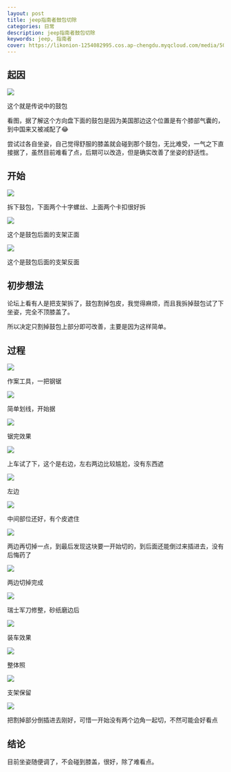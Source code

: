 ```yaml
---
layout: post
title: jeep指南者鼓包切除
categories: 日常
description: jeep指南者鼓包切除
keywords: jeep, 指南者
cover: https://likonion-1254082995.cos.ap-chengdu.myqcloud.com/media/500_d9a4110e-b92e-45f0-ab48-355a48ffe43c.jpg
---
```


## 起因

![](https://likonion-1254082995.cos.ap-chengdu.myqcloud.com/media/500_d9a4110e-b92e-45f0-ab48-355a48ffe43c.jpg)
<p class="img-instructions">这个就是传说中的鼓包</p>

看图，据了解这个方向盘下面的鼓包是因为美国那边这个位置是有个膝部气囊的，到中国来又被减配了😂

尝试过各自坐姿，自己觉得舒服的膝盖就会碰到那个鼓包，无比难受，一气之下直接据了，虽然目前难看了点，后期可以改造，但是确实改善了坐姿的舒适性。

## 开始

![](https://likonion-1254082995.cos.ap-chengdu.myqcloud.com/media/500_wKgH0VXSuPyAEa46AARqSPfu8Do016.jpg)
<p class="img-instructions">拆下鼓包，下面两个十字螺丝、上面两个卡扣很好拆</p>

![](https://likonion-1254082995.cos.ap-chengdu.myqcloud.com/media/500_b50a90cc-af4f-45c1-a28b-26592141a539.jpg)
<p class="img-instructions">这个是鼓包后面的支架正面</p>

![](https://likonion-1254082995.cos.ap-chengdu.myqcloud.com/media/500_957a7f19-9e10-4a50-b352-95b7559929d3.jpg)
<p class="img-instructions">这个是鼓包后面的支架反面</p>

## 初步想法

论坛上看有人是把支架拆了，鼓包割掉包皮，我觉得麻烦，而且我拆掉鼓包试了下坐姿，完全不顶膝盖了。

所以决定只割掉鼓包上部分即可改善，主要是因为这样简单。

## 过程

![](https://likonion-1254082995.cos.ap-chengdu.myqcloud.com/media/IMG_6055.JPG)
<p class="img-instructions">作案工具，一把钢锯</p>


![](https://likonion-1254082995.cos.ap-chengdu.myqcloud.com/media/IMG_6056.JPG)
<p class="img-instructions">简单划线，开始据</p>

![](https://likonion-1254082995.cos.ap-chengdu.myqcloud.com/media/IMG_6059.JPG)
<p class="img-instructions">锯完效果</p>

![](https://likonion-1254082995.cos.ap-chengdu.myqcloud.com/media/IMG_6062.JPG)
<p class="img-instructions">上车试了下，这个是右边，左右两边比较尴尬，没有东西遮</p>

![](https://likonion-1254082995.cos.ap-chengdu.myqcloud.com/media/IMG_6063.JPG)
<p class="img-instructions">左边</p>

![](https://likonion-1254082995.cos.ap-chengdu.myqcloud.com/media/IMG_6065.JPG)
<p class="img-instructions">中间部位还好，有个皮遮住</p>

![](https://likonion-1254082995.cos.ap-chengdu.myqcloud.com/media/IMG_6066.JPG)
<p class="img-instructions">两边再切掉一点，到最后发现这块要一开始切的，到后面还能倒过来插进去，没有后悔药了</p>

![](https://likonion-1254082995.cos.ap-chengdu.myqcloud.com/media/IMG_6067.JPG)
<p class="img-instructions">两边切掉完成</p>

![](https://likonion-1254082995.cos.ap-chengdu.myqcloud.com/media/IMG_6069.JPG)
<p class="img-instructions">瑞士军刀修整，砂纸磨边后</p>

![](https://likonion-1254082995.cos.ap-chengdu.myqcloud.com/media/IMG_6072.JPG)
<p class="img-instructions">装车效果</p>

![](https://likonion-1254082995.cos.ap-chengdu.myqcloud.com/media/IMG_6073.JPG)
<p class="img-instructions">整体照</p>

![](https://likonion-1254082995.cos.ap-chengdu.myqcloud.com/media/IMG_6075.JPG)
<p class="img-instructions">支架保留</p>

![](https://likonion-1254082995.cos.ap-chengdu.myqcloud.com/media/IMG_6078.JPG)
<p class="img-instructions">把割掉部分倒插进去刚好，可惜一开始没有两个边角一起切，不然可能会好看点</p>

## 结论

目前坐姿随便调了，不会碰到膝盖，很好，除了难看点。



